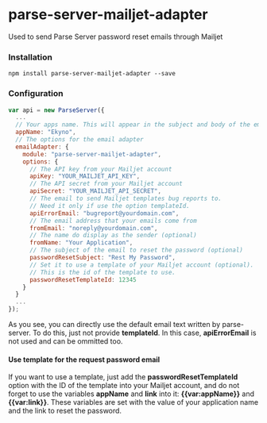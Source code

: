 # parse-server-mailjet-adapter
Used to send Parse Server password reset emails through Mailjet

### Installation
```
npm install parse-server-mailjet-adapter --save
```

### Configuration
```javascript
var api = new ParseServer({
  ...
  // Your apps name. This will appear in the subject and body of the emails that are sent.
  appName: "Ekyno",
  // The options for the email adapter
  emailAdapter: {
    module: "parse-server-mailjet-adapter",
    options: {
      // The API key from your Mailjet account
      apiKey: "YOUR_MAILJET_API_KEY",
      // The API secret from your Mailjet account
      apiSecret: "YOUR_MAILJET_API_SECRET",
      // The email to send Mailjet templates bug reports to.
      // Need it only if use the option templateId.
      apiErrorEmail: "bugreport@yourdomain.com",
      // The email address that your emails come from
      fromEmail: "noreply@yourdomain.com",
      // The name do display as the sender (optional)
      fromName: "Your Application",
      // The subject of the email to reset the password (optional)
      passwordResetSubject: "Rest My Password",
      // Set it to use a template of your Mailjet account (optional).
      // This is the id of the template to use.
      passwordResetTemplateId: 12345
    }
  }
  ...
});
```

As you see, you can directly use the default email text written by parse-server. To do this, just not provide **templateId**. In this case, **apiErrorEmail** is not used and can be ommitted too.

#### Use template for the request password email

If you want to use a template, just add the **passwordResetTemplateId** option with the ID of the template into your Mailjet account, and do not forget to use the variables **appName** and **link** into it: **{{var:appName}}** and **{{var:link}}**. These variables are set with the value of your application name and the link to reset the password.
